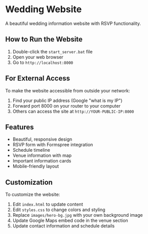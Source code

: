 # Wedding Website

A beautiful wedding information website with RSVP functionality.

## How to Run the Website

1. Double-click the `start_server.bat` file
2. Open your web browser
3. Go to `http://localhost:8000`

## For External Access

To make the website accessible from outside your network:

1. Find your public IP address (Google "what is my IP")
2. Forward port 8000 on your router to your computer
3. Others can access the site at `http://YOUR-PUBLIC-IP:8000`

## Features

- Beautiful, responsive design
- RSVP form with Formspree integration
- Schedule timeline
- Venue information with map
- Important information cards
- Mobile-friendly layout

## Customization

To customize the website:

1. Edit `index.html` to update content
2. Edit `styles.css` to change colors and styling
3. Replace `images/hero-bg.jpg` with your own background image
4. Update Google Maps embed code in the venue section
5. Update contact information and schedule details 